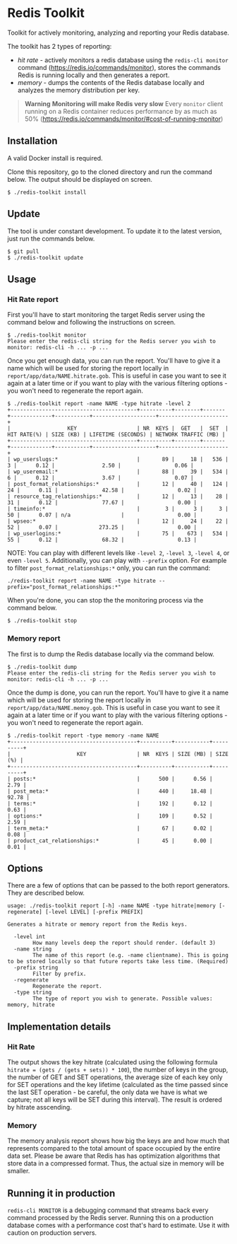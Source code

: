 # Redis Toolkit
Toolkit for actively monitoring, analyzing and reporting your Redis database.

The toolkit has 2 types of reporting:
* *hit rate* - actively monitors a redis database using the `redis-cli monitor` command (https://redis.io/commands/monitor), stores the commands Redis is running locally and then generates a report.
* *memory* - dumps the contents of the Redis database locally and analyzes the memory distribution per key.

> **Warning** 
> **Monitoring will make Redis very slow**
> Every `monitor` client running on a Redis container reduces performance by as much as 50% 
> (https://redis.io/commands/monitor/#cost-of-running-monitor)


## Installation
A valid Docker install is required. 

Clone this repository, go to the cloned directory and run the command below. The output should be displayed on screen.

```
$ ./redis-toolkit install
```

## Update
The tool is under constant development. To update it to the latest version, just run the commands below.

```
$ git pull
$ ./redis-toolkit update
```

## Usage

### Hit Rate report

First you'll have to start monitoring the target Redis server using the command below and following the instructions on screen.

```
$ ./redis-toolkit monitor
Please enter the redis-cli string for the Redis server you wish to monitor: redis-cli -h ... -p ...
```

Once you get enough data, you can run the report. You'll have to give it a name which will be used for storing the report locally in `report/app/data/NAME.hitrate.gob`. This is useful in case you want to see it again at a later time or if you want to play with the various filtering options - you won't need to regenerate the report again.

```
$ ./redis-toolkit report -name NAME -type hitrate -level 2
+----------------------------------------+----------+--------+-------+-------------+-----------+--------------------+----------------------+
|                  KEY                   | NR  KEYS |  GET   |  SET  | HIT RATE(%) | SIZE (KB) | LIFETIME (SECONDS) | NETWORK TRAFFIC (MB) |
+----------------------------------------+----------+--------+-------+-------------+-----------+--------------------+----------------------+
| wp_userslugs:*                         |       89 |     18 |   536 |           3 |      0.12 |               2.50 |                 0.06 |
| wp_useremail:*                         |       88 |     39 |   534 |           6 |      0.12 |               3.67 |                 0.07 |
| post_format_relationships:*            |       12 |     40 |   124 |          24 |      0.11 |              42.58 |                 0.02 |
| resource_tag_relationships:*           |       12 |     13 |    28 |          31 |      0.12 |              77.67 |                 0.00 |
| timeinfo:*                             |        3 |      3 |     3 |          50 |      0.07 | n/a                |                 0.00 |
| wpseo:*                                |       12 |     24 |    22 |          52 |      0.07 |             273.25 |                 0.00 |
| wp_userlogins:*                        |       75 |    673 |   534 |          55 |      0.12 |              68.32 |                 0.13 |
```
NOTE: You can play with different levels like `-level 2`, `-level 3`, `-level 4`, or even `-level 5`. Additionally, you can play with `--prefix` option. 
For example to filter `post_format_relationships:*` only, you can run the command:
```
./redis-toolkit report -name NAME -type hitrate --prefix="post_format_relationships:*"
```

When you're done, you can stop the the monitoring process via the command below.

```
$ ./redis-toolkit stop
```

### Memory report

The first is to dump the Redis database locally via the command below.

```
$ ./redis-toolkit dump
Please enter the redis-cli string for the Redis server you wish to monitor: redis-cli -h ... -p ...
```

Once the dump is done, you can run the report. You'll have to give it a name which will be used for storing the report locally in `report/app/data/NAME.memoy.gob`. This is useful in case you want to see it again at a later time or if you want to play with the various filtering options - you won't need to regenerate the report again.

```
$ ./redis-toolkit report -type memory -name NAME
+----------------------------------------+----------+-----------+----------+
|                     KEY                | NR  KEYS | SIZE (MB) | SIZE (%) |
+----------------------------------------+----------+-----------+----------+
| posts:*                                |      500 |      0.56 |     2.79 |
| post_meta:*                            |      440 |     18.48 |    92.78 |
| terms:*                                |      192 |      0.12 |     0.63 |
| options:*                              |      109 |      0.52 |     2.59 |
| term_meta:*                            |       67 |      0.02 |     0.08 |
| product_cat_relationships:*            |       45 |      0.00 |     0.01 |
```

## Options
There are a few of options that can be passed to the both report generators. They are described below. 

```
usage: ./redis-toolkit report [-h] -name NAME -type hitrate|memory [-regenerate] [-level LEVEL] [-prefix PREFIX]

Generates a hitrate or memory report from the Redis keys.

  -level int
    	How many levels deep the report should render. (default 3)
  -name string
    	The name of this report (e.g. -name clientname). This is going to be stored locally so that future reports take less time. (Required)
  -prefix string
    	Filter by prefix.
  -regenerate
    	Regenerate the report.
  -type string
    	The type of report you wish to generate. Possible values: memory, hitrate
```

## Implementation details

### Hit Rate
The output shows the key hitrate (calculated using the following formula `hitrate = (gets / (gets + sets)) * 100`), the number of keys in the group, the number of GET and SET operations, the average size of each key only for SET operations and the key lifetime (calculated as the time passed since the last SET operation - be careful, the only data we have is what we capture; not all keys will be SET during this interval). The result is ordered by hitrate asscending.

### Memory
The memory analysis report shows how big the keys are and how much that represents compared to the total amount of space occupied by the entire data set. Please be aware that Redis has has optimization algorithms that store data in a compressed format. Thus, the actual size in memory will be smaller.

## Running it in production
`redis-cli MONITOR` is a debugging command that streams back every command processed by the Redis server. Running this on a production database comes with a performance cost that's hard to estimate. Use it with caution on production servers.
